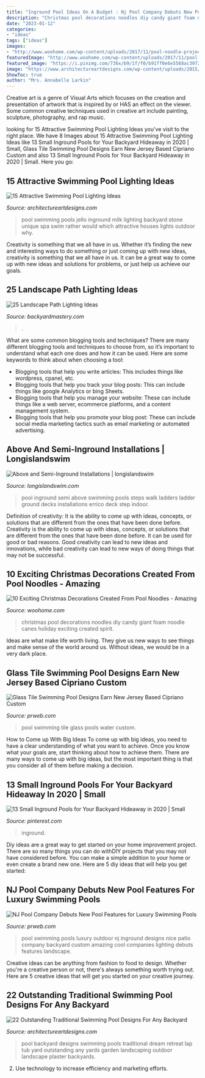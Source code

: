```yaml
---
title: "Inground Pool Ideas On A Budget : Nj Pool Company Debuts New Pool Features For Luxury Swimming Pools"
description: "Christmas pool decorations noodles diy candy giant foam noodle canes holiday exciting created spirit"
date: "2023-01-12"
categories:
- "ideas"
tags: ["ideas"]
images:
- "http://www.woohome.com/wp-content/uploads/2017/11/pool-noodle-projects-for-christmas-2.jpg"
featuredImage: "http://www.woohome.com/wp-content/uploads/2017/11/pool-noodle-projects-for-christmas-2.jpg"
featured_image: "https://i.pinimg.com/736x/b9/1f/f0/b91ff0e6e5568ac39726063c7ae9dba4.jpg"
image: "https://www.architectureartdesigns.com/wp-content/uploads/2015/02/22-Outstanding-Traditional-Swimming-Pool-Designs-For-Any-Backyard-8-630x450.jpg"
ShowToc: true
author: "Mrs. Annabelle Larkin"
---
```



Creative art is a genre of Visual Arts which focuses on the creation and presentation of artwork that is inspired by or HAS an effect on the viewer. Some common creative techniques used in creative art include painting, sculpture, photography, and rap music.

	

		
looking for 15 Attractive Swimming Pool Lighting Ideas you've visit to the right place. We have 8 Images about 15 Attractive Swimming Pool Lighting Ideas like 13 Small Inground Pools for Your Backyard Hideaway in 2020 | Small, Glass Tile Swimming Pool Designs Earn New Jersey Based Cipriano Custom and also 13 Small Inground Pools for Your Backyard Hideaway in 2020 | Small. Here you go:
		
    
## 15 Attractive Swimming Pool Lighting Ideas

<img loading=lazy src="https://www.architectureartdesigns.com/wp-content/uploads/2015/09/11-630x420.jpg" onerror="this.onerror=null;this.src='https://tse2.mm.bing.net/th?id=OIP.3Z6KjQBjKxUGuG8hQ-_k_QHaE8&amp;pid=15.1';" alt="15 Attractive Swimming Pool Lighting Ideas">

_Source: architectureartdesigns.com_

>pool swimming pools jello inground milk lighting backyard stone unique spa swim rather would which attractive houses lights outdoor why. 

	

Creativity is something that we all have in us. Whether it’s finding the new and interesting ways to do something or just coming up with new ideas, creativity is something that we all have in us. It can be a great way to come up with new ideas and solutions for problems, or just help us achieve our goals.

    
## 25 Landscape Path Lighting Ideas

<img loading=lazy src="https://backyardmastery.com/wp-content/uploads/2018/07/12-landscape-path-lighting.jpg" onerror="this.onerror=null;this.src='https://tse4.mm.bing.net/th?id=OIP.5VplijFXo_IVi0P1tBC6kQHaLI&amp;pid=15.1';" alt="25 Landscape Path Lighting Ideas">

_Source: backyardmastery.com_

>. 

	

What are some common blogging tools and techniques?
There are many different blogging tools and techniques to choose from, so it’s important to understand what each one does and how it can be used. Here are some keywords to think about when choosing a tool:
- Blogging tools that help you write articles: This includes things like wordpress, cpanel, etc.
- Blogging tools that help you track your blog posts: This can include things like google Analytics or bing Sheets.
- Blogging tools that help you manage your website: These can include things like a web server, ecommerce platforms, and a content management system. 
- Blogging tools that help you promote your blog post: These can include social media marketing tactics such as email marketing or automated advertising.

    
## Above And Semi-Inground Installations | Longislandswim

<img loading=lazy src="https://www.longislandswim.com/sites/default/files/inline-images/Errico_1-1024x768.jpg" onerror="this.onerror=null;this.src='https://tse3.mm.bing.net/th?id=OIP.uJrh34LFjN9RRqHfjDrKIgHaFj&amp;pid=15.1';" alt="Above and Semi-Inground Installations | longislandswim">

_Source: longislandswim.com_

>pool inground semi above swimming pools steps walk ladders ladder ground decks installations errico deck step indoor. 

	

Definition of creativity: It is the ability to come up with ideas, concepts, or solutions that are different from the ones that have been done before.
Creativity is the ability to come up with ideas, concepts, or solutions that are different from the ones that have been done before. It can be used for good or bad reasons. Good creativity can lead to new ideas and innovations, while bad creativity can lead to new ways of doing things that may not be successful.

    
## 10 Exciting Christmas Decorations Created From Pool Noodles - Amazing

<img loading=lazy src="http://www.woohome.com/wp-content/uploads/2017/11/pool-noodle-projects-for-christmas-2.jpg" onerror="this.onerror=null;this.src='https://tse3.mm.bing.net/th?id=OIP.1lGRyfGaMKPpvP4hBu_x1AHaT3&amp;pid=15.1';" alt="10 Exciting Christmas Decorations Created From Pool Noodles - Amazing">

_Source: woohome.com_

>christmas pool decorations noodles diy candy giant foam noodle canes holiday exciting created spirit. 

	

Ideas are what make life worth living. They give us new ways to see things and make sense of the world around us. Without ideas, we would be in a very dark place.

    
## Glass Tile Swimming Pool Designs Earn New Jersey Based Cipriano Custom

<img loading=lazy src="https://ww1.prweb.com/prfiles/2010/11/15/278217/fiberopticwaterwalllighting.jpg" onerror="this.onerror=null;this.src='https://tse1.mm.bing.net/th?id=OIP.36UMbp9-1wP023LPgCS00AHaE8&amp;pid=15.1';" alt="Glass Tile Swimming Pool Designs Earn New Jersey Based Cipriano Custom">

_Source: prweb.com_

>pool swimming tile glass pools water custom. 

	

How to Come up With Big Ideas
To come up with big ideas, you need to have a clear understanding of what you want to achieve. Once you know what your goals are, start thinking about how to achieve them. There are many ways to come up with big ideas, but the most important thing is that you consider all of them before making a decision.

    
## 13 Small Inground Pools For Your Backyard Hideaway In 2020 | Small

<img loading=lazy src="https://i.pinimg.com/736x/b9/1f/f0/b91ff0e6e5568ac39726063c7ae9dba4.jpg" onerror="this.onerror=null;this.src='https://tse1.mm.bing.net/th?id=OIP.vD2GMneDryiwn2mpNccxvQHaJ4&amp;pid=15.1';" alt="13 Small Inground Pools for Your Backyard Hideaway in 2020 | Small">

_Source: pinterest.com_

>inground. 

	

Diy ideas are a great way to get started on your home improvement project. There are so many things you can do withDIY projects that you may not have considered before. You can make a simple addition to your home or even create a brand new one. Here are 5 diy ideas that will help you get started:

    
## NJ Pool Company Debuts New Pool Features For Luxury Swimming Pools

<img loading=lazy src="http://ww1.prweb.com/prfiles/2011/10/10/8865782/Pool-Companies-NJ.jpg" onerror="this.onerror=null;this.src='https://tse3.mm.bing.net/th?id=OIP.-OUC4NNlgJB5beNaqMNe4QHaFI&amp;pid=15.1';" alt="NJ Pool Company Debuts New Pool Features for Luxury Swimming Pools">

_Source: prweb.com_

>pool swimming pools luxury outdoor nj inground designs nice patio company backyard custom amazing cool companies lighting debuts features landscape. 

	

Creative ideas can be anything from fashion to food to design. Whether you're a creative person or not, there's always something worth trying out. Here are 5 creative ideas that will get you started on your creative journey.

    
## 22 Outstanding Traditional Swimming Pool Designs For Any Backyard

<img loading=lazy src="https://www.architectureartdesigns.com/wp-content/uploads/2015/02/22-Outstanding-Traditional-Swimming-Pool-Designs-For-Any-Backyard-8-630x450.jpg" onerror="this.onerror=null;this.src='https://tse3.mm.bing.net/th?id=OIP.AI3nX_cUbiOMs9RZfdWKygHaFS&amp;pid=15.1';" alt="22 Outstanding Traditional Swimming Pool Designs For Any Backyard">

_Source: architectureartdesigns.com_

>pool backyard designs swimming pools traditional dream retreat lap tub yard outstanding any yards garden landscaping outdoor landscape plaster backyards. 

	

2. Use technology to increase efficiency and marketing efforts.

